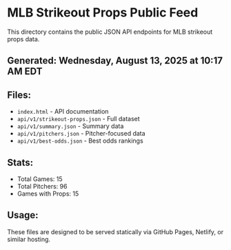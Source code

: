 # MLB Strikeout Props Public Feed

This directory contains the public JSON API endpoints for MLB strikeout props data.

## Generated: Wednesday, August 13, 2025 at 10:17 AM EDT

## Files:
- `index.html` - API documentation
- `api/v1/strikeout-props.json` - Full dataset
- `api/v1/summary.json` - Summary data
- `api/v1/pitchers.json` - Pitcher-focused data  
- `api/v1/best-odds.json` - Best odds rankings

## Stats:
- Total Games: 15
- Total Pitchers: 96
- Games with Props: 15

## Usage:
These files are designed to be served statically via GitHub Pages, Netlify, or similar hosting.
